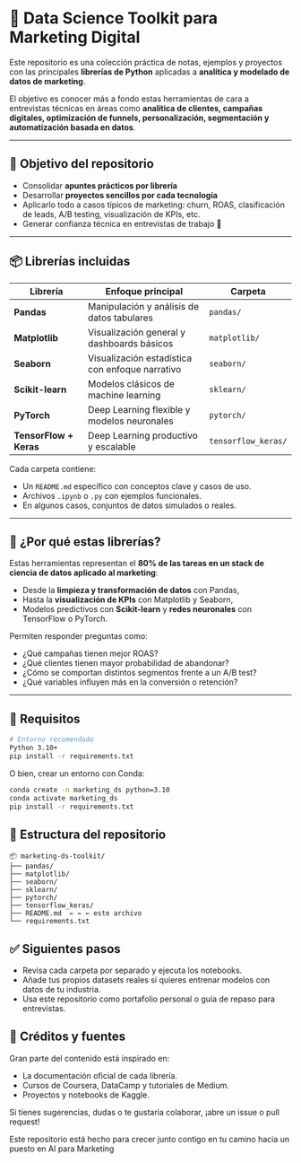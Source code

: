 # 🧠 Data Science Toolkit para Marketing Digital

Este repositorio es una colección práctica de notas, ejemplos y proyectos con las principales **librerías de Python** aplicadas a **analítica y modelado de datos de marketing**.

El objetivo es conocer más a fondo estas herramientas de cara a entrevistas técnicas en áreas como **analítica de clientes, campañas digitales, optimización de funnels, personalización, segmentación y automatización basada en datos**.

---

## 🎯 Objetivo del repositorio

- Consolidar **apuntes prácticos por librería**
- Desarrollar **proyectos sencillos por cada tecnología**
- Aplicarlo todo a casos típicos de marketing: churn, ROAS, clasificación de leads, A/B testing, visualización de KPIs, etc.
- Generar confianza técnica en entrevistas de trabajo 🚀

---

## 📦 Librerías incluidas

| Librería        | Enfoque principal                              | Carpeta            |
| --------------- | ---------------------------------------------- | ------------------ |
| **Pandas**      | Manipulación y análisis de datos tabulares     | `pandas/`          |
| **Matplotlib**  | Visualización general y dashboards básicos     | `matplotlib/`      |
| **Seaborn**     | Visualización estadística con enfoque narrativo| `seaborn/`         |
| **Scikit-learn**| Modelos clásicos de machine learning           | `sklearn/`         |
| **PyTorch**     | Deep Learning flexible y modelos neuronales    | `pytorch/`         |
| **TensorFlow + Keras** | Deep Learning productivo y escalable | `tensorflow_keras/`|

Cada carpeta contiene:
- Un `README.md` específico con conceptos clave y casos de uso.
- Archivos `.ipynb` o `.py` con ejemplos funcionales.
- En algunos casos, conjuntos de datos simulados o reales.

---

## 🧠 ¿Por qué estas librerías?

Estas herramientas representan el **80% de las tareas en un stack de ciencia de datos aplicado al marketing**:

- Desde la **limpieza y transformación de datos** con Pandas,
- Hasta la **visualización de KPIs** con Matplotlib y Seaborn,
- Modelos predictivos con **Scikit-learn** y **redes neuronales** con TensorFlow o PyTorch.

Permiten responder preguntas como:
- ¿Qué campañas tienen mejor ROAS?
- ¿Qué clientes tienen mayor probabilidad de abandonar?
- ¿Cómo se comportan distintos segmentos frente a un A/B test?
- ¿Qué variables influyen más en la conversión o retención?

---

## 🧪 Requisitos

```bash
# Entorno recomendado
Python 3.10+
pip install -r requirements.txt
```

O bien, crear un entorno con Conda:

```bash
conda create -n marketing_ds python=3.10
conda activate marketing_ds
pip install -r requirements.txt
```

## 📁 Estructura del repositorio

```
📦 marketing-ds-toolkit/
├── pandas/
├── matplotlib/
├── seaborn/
├── sklearn/
├── pytorch/
├── tensorflow_keras/
├── README.md  ← ← ← este archivo
└── requirements.txt
```

## ✅ Siguientes pasos
- Revisa cada carpeta por separado y ejecuta los notebooks.
- Añade tus propios datasets reales si quieres entrenar modelos con datos de tu industria.
- Usa este repositorio como portafolio personal o guía de repaso para entrevistas.

## 🙌 Créditos y fuentes

Gran parte del contenido está inspirado en:
- La documentación oficial de cada librería.
- Cursos de Coursera, DataCamp y tutoriales de Medium.
- Proyectos y notebooks de Kaggle.

Si tienes sugerencias, dudas o te gustaría colaborar, ¡abre un issue o pull request!

Este repositorio está hecho para crecer junto contigo en tu camino hacia un puesto en AI para Marketing
